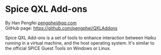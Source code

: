 # Spice QXL Add-ons

By Han Pengfei <pengphei@qq.com>  
GitHub page: https://github.com/pengphei/QXLAddons

Spice QXL Add-ons is a set of tools to enhance interaction between Haiku running in a virtual machine, and the host operating system. 
It's similar to the official SPICE Guest Tools on Windows or Linux.
